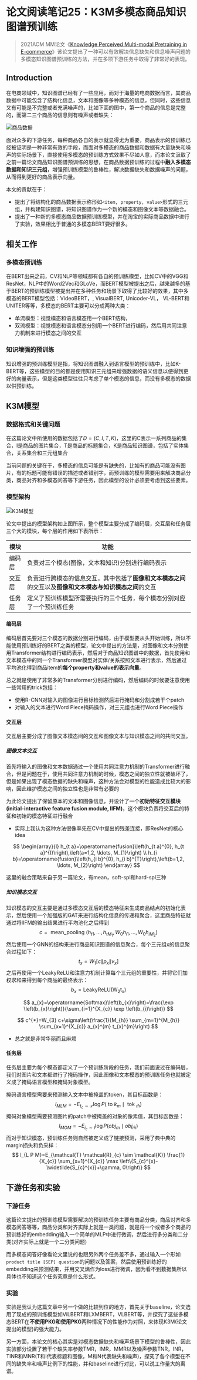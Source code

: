 # 论文阅读笔记25：K3M多模态商品知识图谱预训练



> 2021ACM MM论文《[Knowledge Perceived Multi-modal Pretraining in E-commerce](https://person.zju.edu.cn/person/attachments/2021-08/01-1629873990-846837.pdf)》该论文提出了一种可以有效解决信息缺失和信息噪声问题的多模态知识图谱预训练的方法，并在多项下游任务中取得了非常好的表现。

## Introduction

在电商领域中，知识图谱已经有了一些应用，而对于海量的电商数据而言，其商品数据中可能包含了结构化信息，文本和图像等多种模态的信息，但同时，这些信息又有可能是不完整或者充满噪声的，比如下面的图中，第一个商品的信息是完整的，而第二三个商品的信息则有噪声或者缺失：

![商品数据](static/image-20211116142218441.png)

面对众多的下游任务，每种商品各自的表示就显得尤为重要，商品表示的预训练已经被证明是一种非常有效的手段，而面对多模态的商品数据和数据有大量缺失和噪声的实际场景下，直接使用多模态的预训练方式效果不尽如人意，而本论文汲取了之前一篇论文商品知识图谱预训练的思想，在商品数据预训练的过程中**融入多模态数据和知识三元组**，增强预训练模型的鲁棒性，解决数据缺失和数据噪声的问题，从而得到更好的商品表示向量。

本文的贡献在于：

- 提出了将结构化的商品数据表示称形如`<item, property, value>`形式的三元组，并构建知识图谱，将知识图谱作为一个新的模态和图像文本等数据融合。
- 提出了一种新的多模态商品数据预训练模型，并在淘宝的实际商品数据中进行了实验，效果相比于普通的多模态BERT要好很多。



## 相关工作

### 多模态预训练

在BERT出来之前，CV和NLP等领域都有各自的预训练模型，比如CV中的VGG和ResNet，NLP中的Word2Vec和GLoVe，而BERT模型被提出之后，越来越多的基于BERT的预训练模型被提出并在多种任务和场景下取得了比较好的效果，其中多模态的BERT模型包括：VideoBERT，, VisualBERT, Unicoder-VL， VL-BERT和UNITER等等，多模态的BERT主要可以分成两种大类：

- 单流模型：视觉模态和语言模态用一个BERT结构，
- 双流模型：视觉模态和语言模态分别用一个BERT进行编码，然后用共同注意力机制来进行模态之间的交互

### 知识增强的预训练

知识增强的预训练模型是指，将知识图谱融入到语言模型的预训练中，比如K-BERT等，这些模型的目的都是使用知识三元组来增强数据的语义信息以便得到更好的向量表示，但是这类模型往往只考虑了单个模态的信息，而没有多模态的数据以供预训练。

## K3M模型

### 数据格式和关键问题

在这篇论文中所使用的数据包括了$D=(C,I,T,K)$​，这里的C表示一系列商品的集合，I是商品的图片集合，T是商品的标题集合，K是商品知识图谱，包括了实体集合，关系集合和三元组集合

当前问题的关键在于，多模态的信息可能是有缺失的，比如有的商品可能没有图片，有的标题可能有错误的描述或者错别字，而预训练的模型需要用来解决商品分类，商品对齐和多模态问答等下游任务，因此模型的设计必须要考虑到这些要素。

### 模型架构

![K3M模型](static/image-20211116154841517.png)

论文中提出的模型架构如上图所示，整个模型主要分成了编码层，交互层和任务层三个大的模块，每个层的作用如下表所示：

| 模块   | 功能                                                         |
| ------ | ------------------------------------------------------------ |
| 编码层 | 负责对三个模态(图像，文本和知识)分别进行编码表示             |
| 交互层 | 负责进行跨模态的信息交互，其中包括了**图像和文本模态之间**的交互以及**图像和文本模态与知识模态之间**的交互 |
| 任务层 | 定义了预训练模型所需要执行的三个任务，每个模态分别对应了一个预训练任务 |

#### 编码层

编码层首先要对三个模态的数据分别进行编码，由于模型要从头开始训练，所以不能使用预训练好的BERT之类的模型，论文中提出的方法是，对图像和文本分别使用Transformer结构进行编码表示，然后对于商品知识图谱中的数据，首先使用和文本模态中的同一个Transformer模型对实体/关系按照文本进行表示，然后通过平均池化得到商品item的**每个property和value的表示向量**。

总之就是使用了非常多的Transformer分别进行编码，然后编码的时候要注意使用一些常用的trick包括：

- 使用R-CNN对输入的图像进行目标检测然后进行掩码和分割成若干个patch
- 对输入的文本进行Word Piece掩码操作，对三元组也进行Word Piece操作

#### 交互层

交互层主要分成了图像文本模态间的交互和图像文本与知识模态之间的共同交互。

##### 图像文本交互

首先将输入的图像和文本数据通过一个使用共同注意力机制的Transformer进行融合，但是问题在于，使用共同注意力机制的时候，模态之间的独立性就被破坏了，但是如果出现了模态数据的缺失和噪声，这种方法会对模型的性能造成比较大的影响，因此维护模态之间的独立性也是非常有必要的

为此论文提出了保留原本的文本和图像信息，并设计了一个**初始特征交互模块(initial-interactive feature fusion module, IIFM)**，这个模块负责将交互后的特征和初始的模态特征进行融合

- 实际上我认为这种方法很像率先在CV中提出的残差连接，即ResNet的核心idea

$$
\begin{array}{l}
h_{t a}=\operatorname{fusion}\left(h_{t a}^{0}, h_{t a}^{I}\right),\left(a=1,2, \ldots, M_{1}\right) \\
h_{i b}=\operatorname{fusion}\left(h_{i b}^{0}, h_{i b}^{T}\right),\left(b=1,2, \ldots, M_{2}\right)
\end{array}
$$

这里的融合策略来自于另一篇论文，有mean，soft-spl和hard-spl三种

##### 知识模态交互

知识模态的交互主要是通过多模态交互后的模态特征来生成商品结点的初始化表示，然后使用一个加强版的GAT来进行结构化信息的传递和聚合，这里商品特征就通过将IIFM的输出结果进行平均池化之后得到
$$
c=\text { mean\_pooling }\left(h_{t 1}, \ldots, h_{t M_{1}}, W_{0} h_{i 1}, \ldots, W_{0} h_{i M_{2}}\right)
$$
然后使用一个GNN的结构来进行商品知识图谱的信息聚合，每个三元组x的信息聚合过程如下：
$$
t_{x}=W_{1}\left[c\left\|p_{x}\right\| v_{x}\right]
$$
之后再使用一个LeakyReLU和注意力机制计算每个三元组的重要性，并将它们加权求和来得到每个商品的最终表示：
$$
b_{x}=\operatorname{LeakyReLU(W_{2}t_{x})}
$$

$$
a_{x}=\operatorname{Softmax}\left(b_{x}\right)=\frac{\exp \left(b_{x}\right)}{\sum_{i=1}^{X_{c}} \exp \left(b_{i}\right)}
$$

$$
c^{*}=W_{3} c+\sigma\left(\frac{1}{M_{h}} \sum_{m=1}^{M_{h}} \sum_{x=1}^{X_{c}} a_{x}^{m} t_{x}^{m}\right)
$$

- 总之就是非常华丽而且麻烦



#### 任务层

任务层主要为每个模态都定义了一个预训练阶段的任务，我们前面说过在编码层，我们对图片和文本都进行了掩码操作，因此图像和文本模态的预训练任务也就被定义成了掩码语言模型和掩码对象模型。

掩码语言模型需要来预测输入文本中被掩盖的token，其目标函数是：
$$
l_{M L M}=-E_{t_{c} \sim \mathcal{T}} \log P\left(\text { to } k_{m} \mid \text { tok }_{\widehat{m}}\right)
$$
掩码对象模型需要预测图片的patch中被掩盖的对象的像素值，其目标函数是：
$$
l_{M O M}=-E_{i_{c} \sim I} \log P\left(o b j_{m} \mid o b j_{\bar{m}}\right)
$$
而对于知识模态，预训练任务则自然被定义成了链接预测，采用了典中典的margin损失和负采样：
$$
l_{L P M}=E_{\mathcal{T} \mathcal{R}_{c} \sim \mathcal{K}} \frac{1}{X_{c}} \sum_{x=1}^{X_{c}} \max \left\{S_{c}^{x}-\widetilde{S_{c}^{x}}+\gamma, 0\right\}
$$

## 下游任务和实验

### 下游任务

这篇论文提出的预训练模型需要解决的预训练任务主要有商品分类，商品对齐和多模态问答等等，商品分类和对齐实际上就是一类问题，就是将一个或者多个商品的预训练好的embedding输入一个简单的MLP中进行微调，然后进行多分类和二分类(对齐实际上就是一个二分类问题)

而多模态问答好像看论文里说的也跟另外两个任务差不多，通过输入一个形如`product title [SEP] question`的问题以及答案，然后使用预训练好的embedding来预测结果，并用交叉熵作为loss进行微调，因为看不到数据集所以具体也不知道这个任务究竟是什么形式。

### 实验

实验是我认为这篇文章中另一个做的比较到位的地方，首先关于baseline，论文选用了现成的预训练模型如ViLBERT和LXMBERT，VLBERT等，并探究了这些多模态BERT在**不使用PKG和使用PKG**两种情况下的性能作为对照，来体现K3M(论文提出的模型)的强大能力。

另一方面，本论文的核心其实是对模态数据缺失和噪声场景下模型的鲁棒性，因此实验部分设置了若干个缺失率参数TMR，IMR，MMR以及噪声参数TNR，INR，TINR和MNR(T和I代表标题和图像，M和N代表缺失和噪声)，探究了各个模型在不同的缺失率和噪声比例下的性能，并和baseline进行对比，可以说工作量大的离谱。
